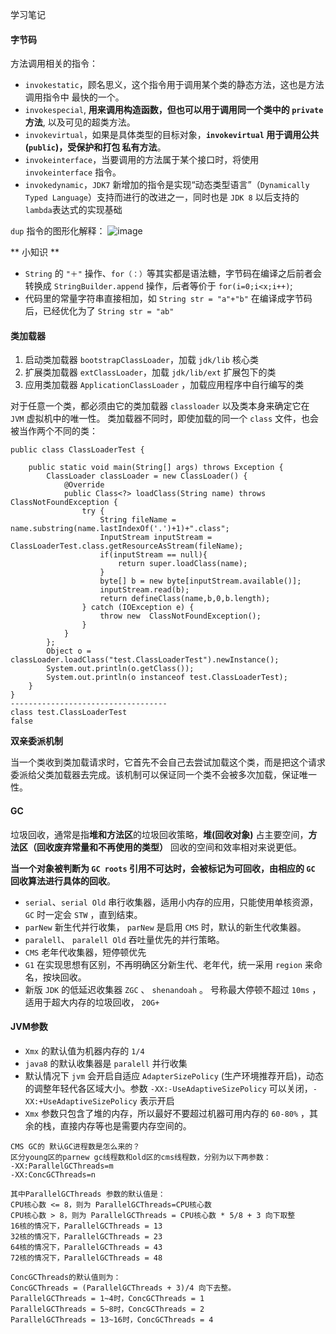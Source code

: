 学习笔记
#### 字节码
方法调用相关的指令：
- `invokestatic`，顾名思义，这个指令用于调用某个类的静态方法，这也是方法调用指令中
最快的一个。
- `invokespecial`, **用来调用构造函数，但也可以用于调用同一个类中的 `private` 方法**, 以及可见的超类方法。
- `invokevirtual`，如果是具体类型的目标对象，**`invokevirtual` 用于调用公共(`public`)，受保护和打包
私有方法**。
- `invokeinterface`，当要调用的方法属于某个接口时，将使用 `invokeinterface` 指令。
- `invokedynamic`，`JDK7` 新增加的指令是实现“动态类型语言”（`Dynamically Typed
Language`）支持而进行的改进之一，同时也是 `JDK 8` 以后支持的 `lambda`表达式的实现基础

`dup` 指令的图形化解释：
![image](https://note.youdao.com/yws/api/group/102464226/file/909403403?method=download&inline=true&version=1&shareToken=97250695C9C44462BE5CF02A0E05E43E)

** 小知识 **  
 - `String` 的 `"＋"` 操作、`for（：）`等其实都是语法糖，字节码在编译之后前者会转换成 `StringBuilder.append` 操作，后者等价于 `for(i=0;i<x;i++)`;
 - 代码里的常量字符串直接相加，如 `String str = "a"+"b"` 在编译成字节码后，已经优化为了 `String str = "ab"`

#### 类加载器
1. 启动类加载器 `bootstrapClassLoader`，加载 `jdk/lib` 核心类
2. 扩展类加载器 `extClassLoader`，加载 `jdk/lib/ext` 扩展包下的类
3. 应用类加载器 `ApplicationClassLoader` ，加载应用程序中自行编写的类

对于任意一个类，都必须由它的类加载器 `classloader` 以及类本身来确定它在 `JVM` 虚拟机中的唯一性。
类加载器不同时，即使加载的同一个 `class` 文件，也会被当作两个不同的类：
```
public class ClassLoaderTest {

    public static void main(String[] args) throws Exception {
        ClassLoader classLoader = new ClassLoader() {
            @Override
            public Class<?> loadClass(String name) throws ClassNotFoundException {
                try {
                    String fileName = name.substring(name.lastIndexOf('.')+1)+".class";
                    InputStream inputStream = ClassLoaderTest.class.getResourceAsStream(fileName);
                    if(inputStream == null){
                        return super.loadClass(name);
                    }
                    byte[] b = new byte[inputStream.available()];
                    inputStream.read(b);
                    return defineClass(name,b,0,b.length);
                } catch (IOException e) {
                    throw new  ClassNotFoundException();
                }
            }
        };
        Object o = classLoader.loadClass("test.ClassLoaderTest").newInstance();
        System.out.println(o.getClass());
        System.out.println(o instanceof test.ClassLoaderTest);
    }
}
-----------------------------------
class test.ClassLoaderTest
false
```

**双亲委派机制**

当一个类收到类加载请求时，它首先不会自己去尝试加载这个类，而是把这个请求委派给父类加载器去完成。该机制可以保证同一个类不会被多次加载，保证唯一性。

#### GC
垃圾回收，通常是指**堆和方法区**的垃圾回收策略，**堆(回收对象)** 占主要空间，**方法区（回收废弃常量和不再使用的类型）** 回收的空间和效率相对来说更低。

**当一个对象被判断为 `GC roots` 引用不可达时，会被标记为可回收，由相应的 `GC` 回收算法进行具体的回收**。
- `serial`、`serial Old` 串行收集器，适用小内存的应用，只能使用单核资源， `GC` 时一定会 `STW` ，直到结束。
- `parNew` 新生代并行收集， `parNew` 是启用 `CMS` 时，默认的新生代收集器。
- `paralell`、 `paralell Old` 吞吐量优先的并行策略。
- `CMS` 老年代收集器，短停顿优先
- `G1` 在实现思想有区别，不再明确区分新生代、老年代，统一采用 `region` 来命名，按块回收。
- 新版 `JDK` 的低延迟收集器 `ZGC` 、 `shenandoah` 。 号称最大停顿不超过 `10ms` ，适用于超大内存的垃圾回收， `20G+`


#### JVM参数

- `Xmx` 的默认值为机器内存的 `1/4`
- `java8` 的默认收集器是 `paralell` 并行收集
- 默认情况下 `jvm` 会开启自适应 `AdapterSizePolicy` (生产环境推荐开启)，动态的调整年轻代各区域大小。参数 `-XX:-UseAdaptiveSizePolicy` 可以关闭，`-XX:+UseAdaptiveSizePolicy` 表示开启
- `Xmx` 参数只包含了堆的内存，所以最好不要超过机器可用内存的 `60-80%` ，其余的栈，直接内存等也是需要内存空间的。

```
CMS GC的 默认GC进程数是怎么来的？
区分young区的parnew gc线程数和old区的cms线程数，分别为以下两参数：
-XX:ParallelGCThreads=m
-XX:ConcGCThreads=n 

其中ParallelGCThreads 参数的默认值是：
CPU核心数 <= 8，则为 ParallelGCThreads=CPU核心数
CPU核心数 > 8，则为 ParallelGCThreads = CPU核心数 * 5/8 + 3 向下取整
16核的情况下，ParallelGCThreads = 13
32核的情况下，ParallelGCThreads = 23
64核的情况下，ParallelGCThreads = 43
72核的情况下，ParallelGCThreads = 48

ConcGCThreads的默认值则为：
ConcGCThreads = (ParallelGCThreads + 3)/4 向下去整。
ParallelGCThreads = 1~4时，ConcGCThreads = 1
ParallelGCThreads = 5~8时，ConcGCThreads = 2
ParallelGCThreads = 13~16时，ConcGCThreads = 4
```

